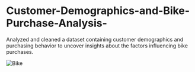 # Customer-Demographics-and-Bike-Purchase-Analysis-

Analyzed and cleaned a dataset containing customer demographics and purchasing behavior to uncover insights about the factors influencing bike purchases. 



![Bike](https://github.com/user-attachments/assets/d0147f1b-84b6-4a58-9449-2a53f58f842f)



